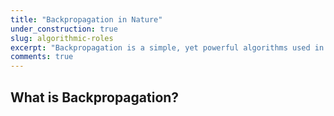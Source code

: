 ```yaml
---
title: "Backpropagation in Nature"
under_construction: true
slug: algorithmic-roles
excerpt: "Backpropagation is a simple, yet powerful algorithms used in deep learning. But natural intelligences do not appear to use backpropagation when learning. But the algorithms it uses instead can be compared with deep learning to see where each has an advantage."
comments: true
---
```


## What is Backpropagation?
